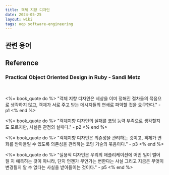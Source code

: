 ```yaml
---
title: 객체 지향 디자인
date: 2024-05-25
layout: wiki
tags: oop software-engineering
---
```



## 관련 용어


## Reference

### Practical Object Oriented Design in Ruby - Sandi Metz

<br/>

<%= book_quote do %>
"객체 지향 디자인은 세상을 이미 정해진 절차들의 묶음으로 생각하지 않고, 객체가 서로 주고 받는 메시지들의 연쇄로 파악할 것을 요구한다." - p1
<% end %>

<%= book_quote do %>
"객체지향 디자인의 실패를 코딩 능력 부족으로 생각할지도 모르지만, 사실은 관점의 실패다." - p2
<% end %>

<%= book_quote do %>
"객체지향 디자인은 의존성을 관리하는 것이고, 객체가 변화를 받아들일 수 있도록 의존성을 관리하는 코딩 기술의 묶음이다." - p3
<% end %>

<%= book_quote do %>
"실용적 디자인은 우리의 애플리케이션에 어떤 일이 벌어질 지 예측하는 것이 아니라, 단지 언젠가 무언가는 변한다는 사실 그리고 지금은 무엇이 변경될지 알 수 없다는 사실을 받아들이는 것이다." - p5
<% end %>
